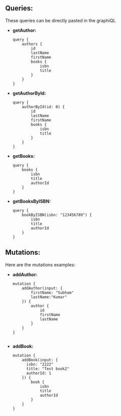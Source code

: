 ## Queries:
These queries can be directly pasted in the graphiQL
- **getAuthor:**
    ```shell
    query {
        authors {
            id
            lastName
            firstName
            books {
                isbn
                title
            }
        }
    }

- **getAuthorById:**
    ```shell
    query {
        authorById(id: 0) {
            id
            lastName
            firstName
            books {
                isbn
                title
            }
        }
    }

- **getBooks:**
    ```shell
    query {
        books {
            isbn
            title
            authorId
        }
    }

- **getBooksByISBN:**
    ```shell
    query {
        bookByISBN(isbn: "123456789") {
            isbn
            title
            authorId
        }
    }
  
## Mutations:

Here are the mutations examples:
- **addAuthor:**
    ```shell
    mutation {
        addAuthor(input: {
            firstName: "Subham"
            lastName:"Kumar"
        }) {
            author {
                id
                firstName
                lastName
            }
        }
    }

  
- **addBook:**
     ```shell
     mutation {
         addBook(input: {
           isbn: "2222"
           title: "Test book2"
           authorId: 1
         }) {
             book {
                 isbn
                 title
                 authorId
             }
         }
     }
  